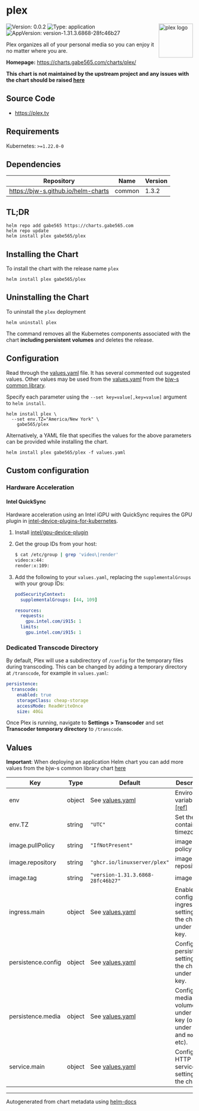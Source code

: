 # plex

<img src="https://raw.githubusercontent.com/gabe565/charts/main/charts/plex/icon.svg" align="right" width="92" alt="plex logo">

![Version: 0.0.2](https://img.shields.io/badge/Version-0.0.2-informational?style=flat)
![Type: application](https://img.shields.io/badge/Type-application-informational?style=flat)
![AppVersion: version-1.31.3.6868-28fc46b27](https://img.shields.io/badge/AppVersion-version--1.31.3.6868--28fc46b27-informational?style=flat)

Plex organizes all of your personal media so you can enjoy it no matter where you are.

**Homepage:** <https://charts.gabe565.com/charts/plex/>

**This chart is not maintained by the upstream project and any issues with the chart should be raised
[here](https://github.com/gabe565/charts/issues/new?assignees=gabe565&labels=bug&template=bug_report.yaml&name=plex&version=0.0.2)**

## Source Code

* <https://plex.tv>

## Requirements

Kubernetes: `>=1.22.0-0`

## Dependencies

| Repository | Name | Version |
|------------|------|---------|
| <https://bjw-s.github.io/helm-charts> | common | 1.3.2 |

## TL;DR

```console
helm repo add gabe565 https://charts.gabe565.com
helm repo update
helm install plex gabe565/plex
```

## Installing the Chart

To install the chart with the release name `plex`

```console
helm install plex gabe565/plex
```

## Uninstalling the Chart

To uninstall the `plex` deployment

```console
helm uninstall plex
```

The command removes all the Kubernetes components associated with the chart **including persistent volumes** and deletes the release.

## Configuration

Read through the [values.yaml](./values.yaml) file. It has several commented out suggested values.
Other values may be used from the [values.yaml](https://github.com/bjw-s/helm-charts/tree/main/charts/library/common/values.yaml) from the [bjw-s common library](https://github.com/bjw-s/helm-charts/tree/main/charts/library/common).

Specify each parameter using the `--set key=value[,key=value]` argument to `helm install`.

```console
helm install plex \
  --set env.TZ="America/New York" \
    gabe565/plex
```

Alternatively, a YAML file that specifies the values for the above parameters can be provided while installing the chart.

```console
helm install plex gabe565/plex -f values.yaml
```

## Custom configuration

### Hardware Acceleration

#### Intel QuickSync

Hardware acceleration using an Intel iGPU with QuickSync requires the GPU plugin in
[intel-device-plugins-for-kubernetes](https://github.com/intel/intel-device-plugins-for-kubernetes).

1. Install [intel/gpu-device-plugin](https://github.com/intel/helm-charts/tree/main/charts/gpu-device-plugin)

2. Get the group IDs from your host:
    ```sh
    $ cat /etc/group | grep 'video\|render'
    video:x:44:
    render:x:109:
    ```

3. Add the following to your `values.yaml`, replacing the `supplementalGroups` with your group IDs:
    ```yaml
    podSecurityContext:
      supplementalGroups: [44, 109]

    resources:
      requests:
        gpu.intel.com/i915: 1
      limits:
        gpu.intel.com/i915: 1
    ```

### Dedicated Transcode Directory

By default, Plex will use a subdirectory of `/config` for the temporary files during transcoding.
This can be changed by adding a temporary directory at `/transcode`, for example in `values.yaml`:

```yaml
persistence:
  transcode:
    enabled: true
    storageClass: cheap-storage
    accessMode: ReadWriteOnce
    size: 40Gi
```

Once Plex is running, navigate to **Settings > Transcoder** and set **Transcoder temporary directory**
to `/transcode`.

## Values

**Important**: When deploying an application Helm chart you can add more values from the bjw-s common library chart [here](https://github.com/bjw-s/helm-charts/tree/main/charts/library/common)

| Key | Type | Default | Description |
|-----|------|---------|-------------|
| env | object | See [values.yaml](./values.yaml) | Environment variables. [[ref]](https://github.com/linuxserver/docker-plex#parameters) |
| env.TZ | string | `"UTC"` | Set the container timezone |
| image.pullPolicy | string | `"IfNotPresent"` | image pull policy |
| image.repository | string | `"ghcr.io/linuxserver/plex"` | image repository |
| image.tag | string | `"version-1.31.3.6868-28fc46b27"` | image tag |
| ingress.main | object | See [values.yaml](./values.yaml) | Enable and configure ingress settings for the chart under this key. |
| persistence.config | object | See [values.yaml](./values.yaml) | Configure persistence settings for the chart under this key. |
| persistence.media | object | See [values.yaml](./values.yaml) | Configure media volume under this key (or under `tv` and `movies`, etc). |
| service.main | object | See [values.yaml](./values.yaml) | Configures HTTP service settings for the chart. |

---
Autogenerated from chart metadata using [helm-docs](https://github.com/norwoodj/helm-docs)
